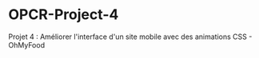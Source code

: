 # OPCR-Project-4
Projet 4 : Améliorer l'interface d'un site mobile avec des animations CSS - OhMyFood
